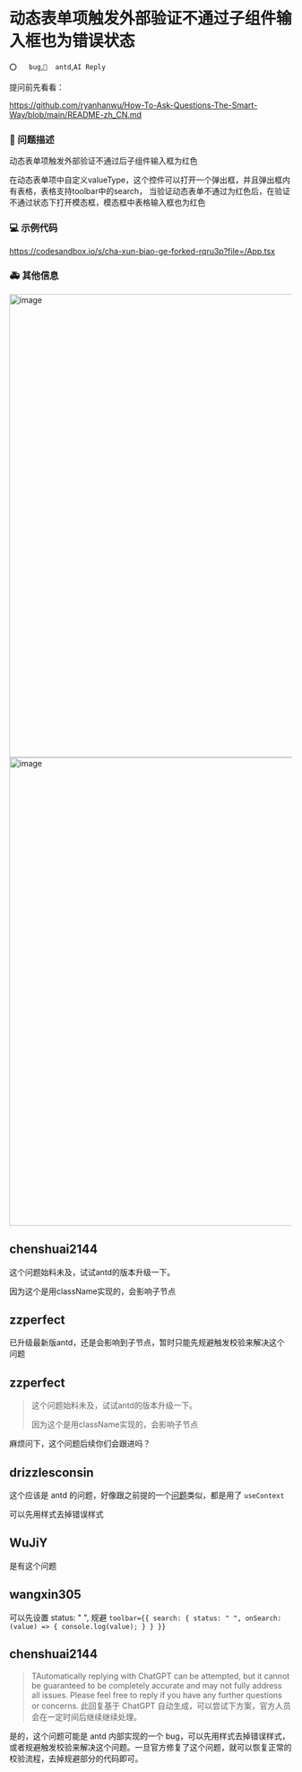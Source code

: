 # 动态表单项触发外部验证不通过子组件输入框也为错误状态

`⭕️   bug`,`🧱  antd`,`AI Reply`

提问前先看看：

https://github.com/ryanhanwu/How-To-Ask-Questions-The-Smart-Way/blob/main/README-zh_CN.md

### 🧐 问题描述

动态表单项触发外部验证不通过后子组件输入框为红色

<!--
详细地描述问题，让大家都能理解
-->

在动态表单项中自定义valueType，这个控件可以打开一个弹出框，并且弹出框内有表格，表格支持toolbar中的search，
当验证动态表单不通过为红色后，在验证不通过状态下打开模态框，模态框中表格输入框也为红色

### 💻 示例代码

https://codesandbox.io/s/cha-xun-biao-ge-forked-rqru3p?file=/App.tsx

<!--
如果你有解决方案，在这里清晰地阐述
-->

### 🚑 其他信息

<!--
如截图等其他信息可以贴在这里
-->
<img width="825" alt="image" src="https://user-images.githubusercontent.com/33208512/171177054-d744ad13-db70-4e96-bb1e-154ee1bffe2c.png">
<img width="834" alt="image" src="https://user-images.githubusercontent.com/33208512/171177098-fcf61e76-ed61-4bd4-b766-6680df4ce007.png">
  
  

## chenshuai2144

这个问题始料未及，试试antd的版本升级一下。

因为这个是用className实现的，会影响子节点

## zzperfect

已升级最新版antd，还是会影响到子节点，暂时只能先规避触发校验来解决这个问题

## zzperfect

> 这个问题始料未及，试试antd的版本升级一下。
>
> 因为这个是用className实现的，会影响子节点

麻烦问下，这个问题后续你们会跟进吗？

## drizzlesconsin

这个应该是 antd 的问题，好像跟之前提的一个[问题](https://github.com/ant-design/ant-design/issues/35360)类似，都是用了 `useContext`

可以先用样式去掉错误样式

## WuJiY

是有这个问题

## wangxin305

可以先设置 status: " ", 规避
`toolbar={{
                search: {
                  status: " ",
                  onSearch: (value) => {
                    console.log(value);
                  }
                }
              }}`

## chenshuai2144

> TAutomatically replying with ChatGPT can be attempted, but it cannot be guaranteed to be completely accurate and may not fully address all issues. Please feel free to reply if you have any further questions or concerns.
> 此回复基于 ChatGPT 自动生成，可以尝试下方案，官方人员会在一定时间后继续继续处理。

是的，这个问题可能是 antd 内部实现的一个 bug，可以先用样式去掉错误样式，或者规避触发校验来解决这个问题。一旦官方修复了这个问题，就可以恢复正常的校验流程，去掉规避部分的代码即可。
